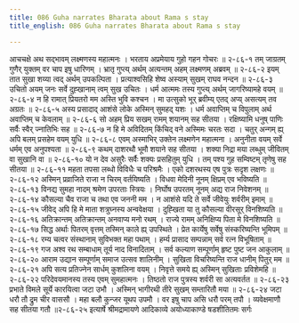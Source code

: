 ```yaml
---
title: 086 Guha narrates Bharata about Rama s stay
title_english: 086 Guha narrates Bharata about Rama s stay

---
```

<div class="audioEmbed"  caption="श्रीराम-हरिसीताराममूर्ति-घनपाठिभ्यां वचनम्" src="https://archive.org/download/Ramayana-recitation-Sriram-harisItArAmamUrti-Ghanapaati-v2/Kanda_2/Kanda_2_AYK-086-Guhena_Rama_Vruththantha_Kathanam.mp3"></div>
आचचक्षे अथ सद्भावम् लक्ष्मणस्य महात्मनः ।  
भरताय अप्रमेयाय गुहो गहन गोचरः ॥ २-८६-१  
तम् जाग्रतम् गुणैर् युक्तम् वर चाप इषु धारिणम् ।  
भ्रातृ गुप्त्य् अर्थम् अत्यन्तम् अहम् लक्ष्मणम् अब्रवम् ॥ २-८६-२  
इयम् तात सुखा शय्या त्वद् अर्थम् उपकल्पिता ।  
प्रत्याश्वसिहि शेष्व अस्याम् सुखम् राघव नन्दन ॥ २-८६-३  
उचितो अयम् जनः सर्वे दुह्खानाम् त्वम् सुख उचितः ।  
धर्म आत्ममः तस्य गुप्त्य् अर्थम् जागरिष्यामहे वयम् ॥ २-८६-४  
न हि रामात् प्रियतरो मम अस्ति भुवि कश्चन ।  
मा उत्सुको भूर् ब्रवीम्य् एतद् अप्य् असत्यम् तव अग्रतः ॥ २-८६-५  
अस्य प्रसादाद् आशंसे लोके अस्मिन् सुमहद् यशः ।  
धर्म अवाप्तिम् च विपुलाम् अर्थ अवाप्तिम् च केवलाम् ॥ २-८६-६  
सो अहम् प्रिय सखम् रामम् शयानम् सह सीतया ।  
रक्षिष्यामि धनुष् पाणिः सर्वैः स्वैर् ज्नातिभिः सह ॥ २-८६-७  
न हि मे अविदितम् किंचिद् वने अस्मिमः चरतः सदा ।  
चतुर् अन्गम् ह्य् अपि बलम् प्रसहेम वयम् युधि ॥ २-८६-८  
एवम् अस्माभिर् उक्तेन लक्ष्मणेन महात्मना ।  
अनुनीता वयम् सर्वे धर्मम् एव अनुपश्यता ॥ २-८६-९  
कथम् दाशरथौ भूमौ शयाने सह सीतया ।  
शक्या निद्रा मया लब्धुम् जीवितम् वा सुखानि वा ॥ २-८६-१०  
यो न देव असुरैः सर्वैः शक्यः प्रसहितुम् युधि ।  
तम् पश्य गुह सम्विष्टम् तृणेषु सह सीतया ॥ २-८६-११  
महता तपसा लब्धो विविधैः च परिश्रमैः ।  
एको दशरथस्य एष पुत्रः सदृश लक्षणः ॥ २-८६-१२  
अस्मिन् प्रव्राजिते राजा न चिरम् वर्तयिष्यति ।  
विधवा मेदिनी नूनम् क्षिप्रम् एव भविष्यति ॥ २-८६-१३  
विनद्य सुमहा नादम् श्रमेण उपरताः स्त्रियः ।  
निर्घोष उपरतम् नूनम् अद्य राज निवेशनम् ॥ २-८६-१४  
कौसल्या चैव राजा च तथा एव जननी मम ।  
न आशंसे यदि ते सर्वे जीवेयुः शर्वरीम् इमाम् ॥ २-८६-१५  
जीवेद् अपि हि मे माता शत्रुघ्नस्य अन्ववेक्षया ।  
दुह्खिता या तु कौसल्या वीरसूर् विनशिष्यति ॥ २-८६-१६  
अतिक्रान्तम् अतिक्रान्तम् अनवाप्य मनो रथम् ।  
राज्ये रामम् अनिक्षिप्य पिता मे विनशिष्यति ॥ २-८६-१७  
सिद्ध अर्थाः पितरम् वृत्तम् तस्मिन् काले ह्य् उपस्थिते ।  
प्रेत कार्येषु सर्वेषु संस्करिष्यन्ति भूमिपम् ॥ २-८६-१८  
रम्य चत्वर संस्थानाम् सुविभक्त महा पथाम् ।  
हर्म्य प्रासाद सम्पन्नाम् सर्व रत्न विभूषिताम् ॥ २-८६-१९  
गज अश्व रथ सम्बाधाम् तूर्य नाद विनादिताम् ।  
सर्व कल्याण सम्पूर्णाम् हृष्ट पुष्ट जन आकुलाम् ॥ २-८६-२०  
आराम उद्यान सम्पूर्णाम् समाज उत्सव शालिनीम् ।  
सुखिता विचरिष्यन्ति राज धानीम् पितुर् मम ॥ २-८६-२१  
अपि सत्य प्रतिज्नेन सार्धम् कुशलिना वयम् ।  
निवृत्ते समये ह्य् अस्मिन् सुखिताः प्रविशेमहि ॥ २-८६-२२  
परिदेवयमानस्य तस्य एवम् सुमहात्मनः ।  
तिष्ठतो राज पुत्रस्य शर्वरी सा अत्यवर्तत ॥ २-८६-२३  
प्रभाते विमले सूर्ये कारयित्वा जटा उभौ ।  
अस्मिन् भागीरथी तीरे सुखम् सम्तारितौ मया ॥ २-८६-२४  
जटा धरौ तौ द्रुम चीर वाससौ ।  
महा बलौ कुन्जर यूथप उपमौ ।  
वर इषु चाप असि धरौ परम् तपौ ।  
व्यवेक्षमाणौ सह सीतया गतौ ॥२-८६-२५  
इत्यार्षे श्रीमद्रामायणे आदिकाव्ये अयोध्याकाण्डे षडशीतितमः सर्गः